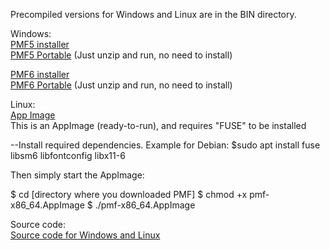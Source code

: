 
Precompiled versions for Windows and Linux are in the BIN directory.

Windows:\
[PMF5 installer](https://github.com/pmf318/PoorMansFlight_v5/raw/refs/heads/main/pmf5setup_64bit.exe)\
[PMF5 Portable](https://github.com/pmf318/PoorMansFlight_v6/blob/main/bin/pmf5_portable.zip) (Just unzip and run, no need to install)

[PMF6 installer](https://github.com/pmf318/PoorMansFlight_v5/raw/refs/heads/main/pmf6setup_64bit.exe)\
[PMF6 Portable](https://github.com/pmf318/PoorMansFlight_v6/blob/main/bin/pmf6_portable.zip) (Just unzip and run, no need to install)

Linux:\
[App Image](https://github.com/pmf318/PoorMansFlight_v6/blob/main/bin/pmf-x86_64.AppImage)\
This is an AppImage (ready-to-run), and requires "FUSE" to be installed

--Install required dependencies. Example for Debian:
$sudo apt install fuse libsm6 libfontconfig libx11-6

Then simply start the AppImage:

$ cd [directory where you downloaded PMF]
$ chmod +x pmf-x86_64.AppImage
$ ./pmf-x86_64.AppImage

Source code:\
[Source code for Windows and Linux](https://github.com/pmf318/PoorMansFlight_v6/blob/main/bin/pmf.tar.gz)
